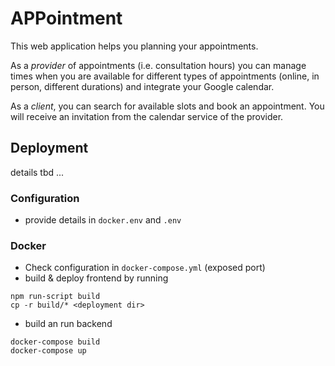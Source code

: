 # APPointment

This web application helps you planning your appointments.

As a _provider_ of appointments (i.e. consultation hours) you can manage times when you are available for different types of appointments
(online, in person, different durations) and integrate your Google calendar.

As a _client_, you can search for available slots and book an appointment. You will receive an invitation from the calendar service of the provider.

## Deployment

details tbd ...

### Configuration

- provide details in `docker.env` and `.env`

### Docker

- Check configuration in `docker-compose.yml` (exposed port)
- build & deploy frontend by running

```shell
npm run-script build
cp -r build/* <deployment dir>
```

- build an run backend

```shell
docker-compose build
docker-compose up
```
